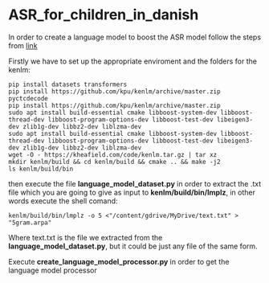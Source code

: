 # ASR_for_children_in_danish
In order to create a language model to boost the ASR model follow the steps from [link](https://huggingface.co/blog/wav2vec2-with-ngram)

Firstly we have to set up the appropriate enviroment and the folders for the kenlm:

```
pip install datasets transformers
pip install https://github.com/kpu/kenlm/archive/master.zip pyctcdecode
pip install https://github.com/kpu/kenlm/archive/master.zip
sudo apt install build-essential cmake libboost-system-dev libboost-thread-dev libboost-program-options-dev libboost-test-dev libeigen3-dev zlib1g-dev libbz2-dev liblzma-dev
sudo apt install build-essential cmake libboost-system-dev libboost-thread-dev libboost-program-options-dev libboost-test-dev libeigen3-dev zlib1g-dev libbz2-dev liblzma-dev
wget -O - https://kheafield.com/code/kenlm.tar.gz | tar xz
mkdir kenlm/build && cd kenlm/build && cmake .. && make -j2
ls kenlm/build/bin
```
then execute the file **language_model_dataset.py** in order to extract the .txt  file which you are going to give as input to **kenlm/build/bin/lmplz**, in other words execute the shell comand:

```
kenlm/build/bin/lmplz -o 5 <"/content/gdrive/MyDrive/text.txt" > "5gram.arpa"
```

Where text.txt is the file we extracted from the **language_model_dataset.py**, but it could be just any file of the same form.

Execute **create_language_model_processor.py** in order to get the language model processor
